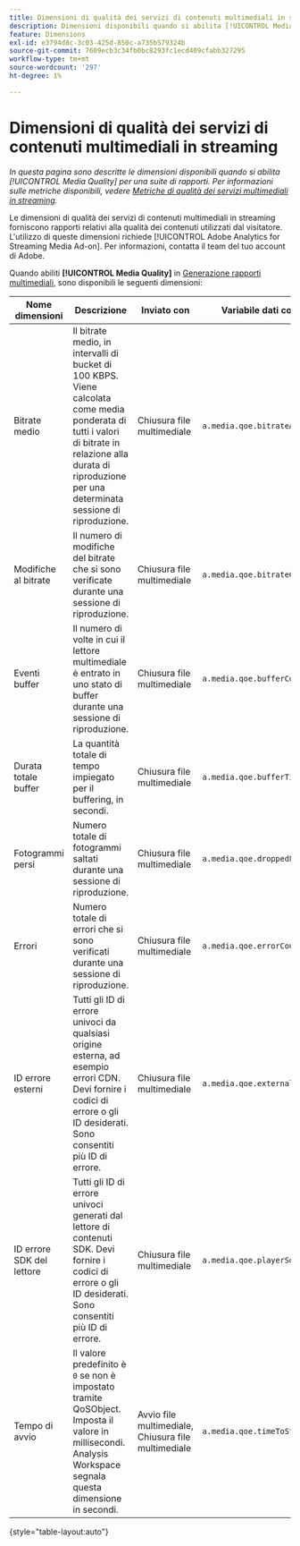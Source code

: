 ```yaml
---
title: Dimensioni di qualità dei servizi di contenuti multimediali in streaming
description: Dimensioni disponibili quando si abilita [!UICONTROL Media Quality] per una suite di rapporti.
feature: Dimensions
exl-id: e3794d8c-3c03-425d-850c-a735b579324b
source-git-commit: 7609ecb3c34fb0bc8293fc1ecd409cfabb327295
workflow-type: tm+mt
source-wordcount: '297'
ht-degree: 1%

---
```


# Dimensioni di qualità dei servizi di contenuti multimediali in streaming

*In questa pagina sono descritte le dimensioni disponibili quando si abilita [!UICONTROL Media Quality] per una suite di rapporti. Per informazioni sulle metriche disponibili, vedere [Metriche di qualità dei servizi multimediali in streaming](../metrics/sm-quality.md).*

Le dimensioni di qualità dei servizi di contenuti multimediali in streaming forniscono rapporti relativi alla qualità dei contenuti utilizzati dal visitatore. L&#39;utilizzo di queste dimensioni richiede [!UICONTROL Adobe Analytics for Streaming Media Ad-on]. Per informazioni, contatta il team del tuo account di Adobe.

Quando abiliti **[!UICONTROL Media Quality]** in [Generazione rapporti multimediali](/help/admin/admin/c-manage-report-suites/c-edit-report-suites/media-management.md), sono disponibili le seguenti dimensioni:

| Nome dimensioni | Descrizione | Inviato con | Variabile dati contestuali |
| --- | --- | --- | --- |
| Bitrate medio | Il bitrate medio, in intervalli di bucket di 100 KBPS. Viene calcolata come media ponderata di tutti i valori di bitrate in relazione alla durata di riproduzione per una determinata sessione di riproduzione. | Chiusura file multimediale | `a.media.qoe.bitrateAverageBucket` |
| Modifiche al bitrate | Il numero di modifiche del bitrate che si sono verificate durante una sessione di riproduzione. | Chiusura file multimediale | `a.media.qoe.bitrateChangeCount` |
| Eventi buffer | Il numero di volte in cui il lettore multimediale è entrato in uno stato di buffer durante una sessione di riproduzione. | Chiusura file multimediale | `a.media.qoe.bufferCount` |
| Durata totale buffer | La quantità totale di tempo impiegato per il buffering, in secondi. | Chiusura file multimediale | `a.media.qoe.bufferTime` |
| Fotogrammi persi | Numero totale di fotogrammi saltati durante una sessione di riproduzione. | Chiusura file multimediale | `a.media.qoe.droppedFrameCount` |
| Errori | Numero totale di errori che si sono verificati durante una sessione di riproduzione. | Chiusura file multimediale | `a.media.qoe.errorCount` |
| ID errore esterni | Tutti gli ID di errore univoci da qualsiasi origine esterna, ad esempio errori CDN. Devi fornire i codici di errore o gli ID desiderati. Sono consentiti più ID di errore. | Chiusura file multimediale | `a.media.qoe.externalErrors` |
| ID errore SDK del lettore | Tutti gli ID di errore univoci generati dal lettore di contenuti SDK. Devi fornire i codici di errore o gli ID desiderati. Sono consentiti più ID di errore. | Chiusura file multimediale | `a.media.qoe.playerSdkErrors` |
| Tempo di avvio | Il valore predefinito è `0` se non è impostato tramite QoSObject. Imposta il valore in millisecondi. Analysis Workspace segnala questa dimensione in secondi. | Avvio file multimediale, Chiusura file multimediale | `a.media.qoe.timeToStart` |

{style="table-layout:auto"}

